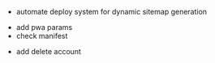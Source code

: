 <!-- - implement sitemap.js -->

- automate deploy system for dynamic sitemap generation
<!-- - implement robots.js -->
- add pwa params
- check manifest
<!-- - add filter reviews logic based on api ? server action ? -->
- add delete account
  <!-- - add custom highlight -> not urgent -->
  <!-- - review icons / og / twitter img -> not urgent -->
  <!-- - add layouts -> MUST -->
